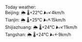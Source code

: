 Today weather:  
Beijing: 🌦   🌡️+22°C 🌬️↙4km/h  
Tianjin: 🌦   🌡️+25°C 🌬️↖15km/h  
Shijiazhuang: 🌦   🌡️+24°C 🌬️↙11km/h  
Tangshan: 🌦   🌡️+24°C 🌬️←9km/h  
